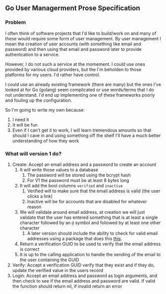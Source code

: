 ## Go User Managerment Prose Specification

### Problem

I often think of software projects that I'd like to build/work on and many of these would require some form of user management.  By user management I mean the creation of user accounts (with something like email and password) and then using that email and password later to provide authentcation to a service.

However, I do not such a service at the momement.  I could use ones provided by various cloud providers, but the I'm beholden to those platforms for my users.  I'd rather have control.

I could use an already existing framework (there are many) but the ones I've looked at for Go (golang) seem complicated or use words/terms that I do not understand.  I'd end up implementing one of these frameworks poorly and fouling up the configuration.

So I'm going to write my own because:

1. I need it
1. It will be fun
1. Even if I can't get it to work, I will learn tremendous amounts so that should I cave in and using something off the shelf I'll have a much better understanding of how they work

### What will version 1 do?

1. Create: Accept an email address and a password to create an account
    1. It will write those values to a database 
        1.  The password will be stored using the bcrypt hash
        1. For V1 the password must be at least 8 bytes long
    1. It will add the bool columns `verified`  and `inactive`
        1. Verified will to make sure that the email address is valid (the user clicks a link)
        1. Inactive will be for accounts that are disabled for whatever reason
    1. We will validate around email address, at creation we will just validate that the user has entered something that is at least a single character followed by an `@` symbol and followed by at least one other character
        1.  A later version should include the ability to check for valid email addresses using a package that does this [this](https://www.interserver.net/tips/kb/check-email-address-really-exists-without-sending-email/).
    1. Return a verification GUID to be used to verify that the email address is correct
    1. It is up to the calling application to handle the sending of the email to the user containing the GUID
1. Verify: Accept a verification GUID verify that they exist and if they do, update the verified value in the users record
1. Login: Accept an email address and password as login arguments, and then  check to see if the email address and password are valid.  If valid the function should return nil, if invalid return an error